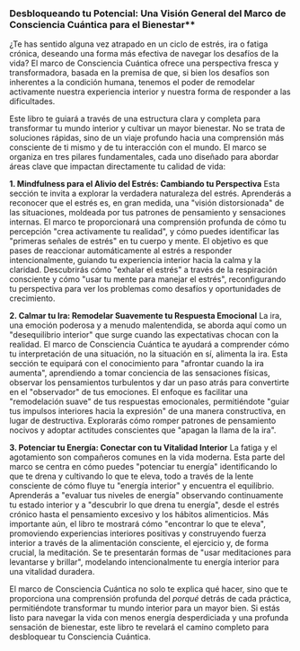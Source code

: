 ### Desbloqueando tu Potencial: Una Visión General del Marco de Consciencia Cuántica para el Bienestar**
¿Te has sentido alguna vez atrapado en un ciclo de estrés, ira o fatiga crónica, deseando una forma más efectiva de navegar los desafíos de la vida? El marco de Consciencia Cuántica ofrece una perspectiva fresca y transformadora, basada en la premisa de que, si bien los desafíos son inherentes a la condición humana, tenemos el poder de remodelar activamente nuestra experiencia interior y nuestra forma de responder a las dificultades.

Este libro te guiará a través de una estructura clara y completa para transformar tu mundo interior y cultivar un mayor bienestar. No se trata de soluciones rápidas, sino de un viaje profundo hacia una comprensión más consciente de ti mismo y de tu interacción con el mundo. El marco se organiza en tres pilares fundamentales, cada uno diseñado para abordar áreas clave que impactan directamente tu calidad de vida:

**1. Mindfulness para el Alivio del Estrés: Cambiando tu Perspectiva**
Esta sección te invita a explorar la verdadera naturaleza del estrés. Aprenderás a reconocer que el estrés es, en gran medida, una "visión distorsionada" de las situaciones, moldeada por tus patrones de pensamiento y sensaciones internas. El marco te proporcionará una comprensión profunda de cómo tu percepción "crea activamente tu realidad", y cómo puedes identificar las "primeras señales de estrés" en tu cuerpo y mente. El objetivo es que pases de reaccionar automáticamente al estrés a responder intencionalmente, guiando tu experiencia interior hacia la calma y la claridad. Descubrirás cómo "exhalar el estrés" a través de la respiración consciente y cómo "usar tu mente para manejar el estrés", reconfigurando tu perspectiva para ver los problemas como desafíos y oportunidades de crecimiento.

**2. Calmar tu Ira: Remodelar Suavemente tu Respuesta Emocional**
La ira, una emoción poderosa y a menudo malentendida, se aborda aquí como un "desequilibrio interior" que surge cuando las expectativas chocan con la realidad. El marco de Consciencia Cuántica te ayudará a comprender cómo tu interpretación de una situación, no la situación en sí, alimenta la ira. Esta sección te equipará con el conocimiento para "afrontar cuando la ira aumenta", aprendiendo a tomar conciencia de las sensaciones físicas, observar los pensamientos turbulentos y dar un paso atrás para convertirte en el "observador" de tus emociones. El enfoque es facilitar una "remodelación suave" de tus respuestas emocionales, permitiéndote "guiar tus impulsos interiores hacia la expresión" de una manera constructiva, en lugar de destructiva. Explorarás cómo romper patrones de pensamiento nocivos y adoptar actitudes conscientes que "apagan la llama de la ira".

**3. Potenciar tu Energía: Conectar con tu Vitalidad Interior**
La fatiga y el agotamiento son compañeros comunes en la vida moderna. Esta parte del marco se centra en cómo puedes "potenciar tu energía" identificando lo que te drena y cultivando lo que te eleva, todo a través de la lente consciente de cómo fluye tu "energía interior" y encuentra el equilibrio. Aprenderás a "evaluar tus niveles de energía" observando continuamente tu estado interior y a "descubrir lo que drena tu energía", desde el estrés crónico hasta el pensamiento excesivo y los hábitos alimenticios. Más importante aún, el libro te mostrará cómo "encontrar lo que te eleva", promoviendo experiencias interiores positivas y construyendo fuerza interior a través de la alimentación consciente, el ejercicio y, de forma crucial, la meditación. Se te presentarán formas de "usar meditaciones para levantarse y brillar", modelando intencionalmente tu energía interior para una vitalidad duradera.

El marco de Consciencia Cuántica no solo te explica qué hacer, sino que te proporciona una comprensión profunda del *porqué* detrás de cada práctica, permitiéndote transformar tu mundo interior para un mayor bien. Si estás listo para navegar la vida con menos energía desperdiciada y una profunda sensación de bienestar, este libro te revelará el camino completo para desbloquear tu Consciencia Cuántica.